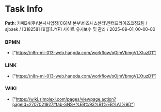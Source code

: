 # Task Info

**Path:** 카페24(주)\본사사업장\[CG]MI본부\비즈니스센터\엔터프라이즈코칭2팀 / sjbaek / [318258] [9월][JYP] 사이트 유지보수 및 관리 / 2025-09-01_00-00-00

### BPMN
- ["https://n8n-mi-013-web.hanpda.com/workflow/oOjmVbmgVLXtuzD1"]

### LINK
- ["https://n8n-mi-013-web.hanpda.com/workflow/oOjmVbmgVLXtuzD1"]

### WIKI
- ["https://wiki.simplexi.com/pages/viewpage.action?pageId=2707021927#tab-SNS+%EB%93%B1%EB%A1%9D"]

